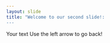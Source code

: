 ```yaml
---
layout: slide
title: "Welcome to our second slide!:
---
```

Your text
Use the left arrow to go back! 
